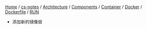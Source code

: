 [Home](https://mengxianbin.github.io) /
[cs-notes](https://mengxianbin.github.io/cs-notes/site) /
[Architecture](https://mengxianbin.github.io/cs-notes/site/Architecture) /
[Components](https://mengxianbin.github.io/cs-notes/site/Architecture/Components) /
[Container](https://mengxianbin.github.io/cs-notes/site/Architecture/Components/Container) /
[Docker](https://mengxianbin.github.io/cs-notes/site/Architecture/Components/Container/Docker) /
[Dockerfile](https://mengxianbin.github.io/cs-notes/site/Architecture/Components/Container/Docker/Dockerfile) /
[RUN](https://mengxianbin.github.io/cs-notes/site/Architecture/Components/Container/Docker/Dockerfile/RUN)

* 添加新的镜像层